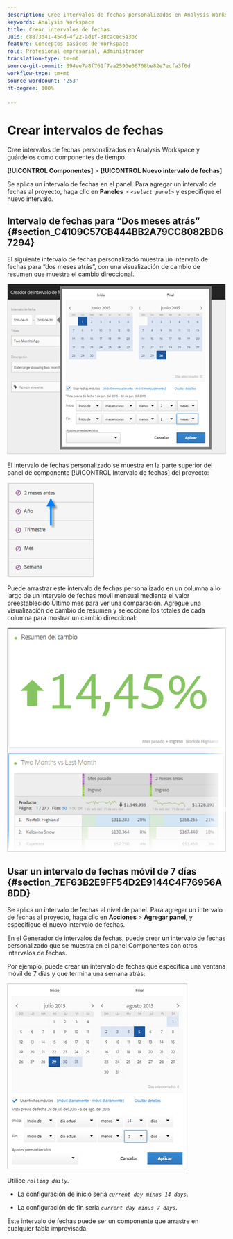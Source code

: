 ```yaml
---
description: Cree intervalos de fechas personalizados en Analysis Workspace y guárdelos como componentes de tiempo.
keywords: Analysis Workspace
title: Crear intervalos de fechas
uuid: c8873d41-454d-4f22-ad1f-38cacec5a3bc
feature: Conceptos básicos de Workspace
role: Profesional empresarial, Administrador
translation-type: tm+mt
source-git-commit: 894ee7a8f761f7aa2590e06708be82e7ecfa3f6d
workflow-type: tm+mt
source-wordcount: '253'
ht-degree: 100%

---
```



# Crear intervalos de fechas

Cree intervalos de fechas personalizados en Analysis Workspace y guárdelos como componentes de tiempo.

**[!UICONTROL Componentes]** > **[!UICONTROL Nuevo intervalo de fechas]**

Se aplica un intervalo de fechas en el panel. Para agregar un intervalo de fechas al proyecto, haga clic en **Paneles** > *`<select panel>`* y especifique el nuevo intervalo.

## Intervalo de fechas para “Dos meses atrás” {#section_C4109C57CB444BB2A79CC8082BD67294}

El siguiente intervalo de fechas personalizado muestra un intervalo de fechas para “dos meses atrás”, con una visualización de cambio de resumen que muestra el cambio direccional.

![](assets/date-range-two-months-ago.png)

El intervalo de fechas personalizado se muestra en la parte superior del panel de componente [!UICONTROL Intervalo de fechas] del proyecto:

![](assets/date-range-panel-two-months-ago.png)

Puede arrastrar este intervalo de fechas personalizado en un columna a lo largo de un intervalo de fechas móvil mensual mediante el valor preestablecido Último mes para ver una comparación. Agregue una visualización de cambio de resumen y seleccione los totales de cada columna para mostrar un cambio direccional:

![](assets/date-range-two-months-table.png)

## Usar un intervalo de fechas móvil de 7 días {#section_7EF63B2E9FF54D2E9144C4F76956A8DD}

Se aplica un intervalo de fechas al nivel de panel. Para agregar un intervalo de fechas al proyecto, haga clic en **Acciones** > **Agregar panel**, y especifique el nuevo intervalo de fechas.

En el Generador de intervalos de fechas, puede crear un intervalo de fechas personalizado que se muestra en el panel Componentes con otros intervalos de fechas.

Por ejemplo, puede crear un intervalo de fechas que especifica una ventana móvil de 7 días y que termina una semana atrás:

![](assets/create_date_range.png)

Utilice *`rolling daily`*.

* La configuración de inicio sería *`current day minus 14 days`*.

* La configuración de fin sería *`current day minus 7 days`*.

Este intervalo de fechas puede ser un componente que arrastre en cualquier tabla improvisada.
